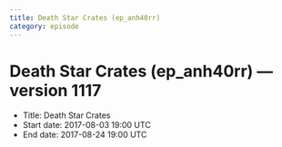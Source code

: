 ```yaml
---
title: Death Star Crates (ep_anh40rr)
category: episode
---
```


# Death Star Crates (ep_anh40rr) — version 1117



  * Title: Death Star Crates
  * Start date: 2017-08-03 19:00 UTC
  * End date: 2017-08-24 19:00 UTC

